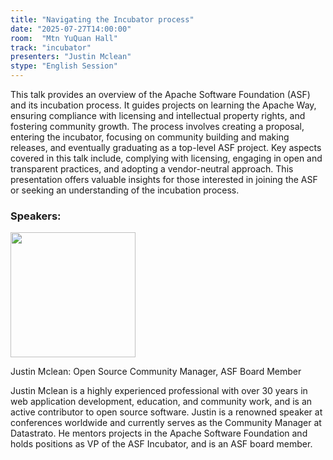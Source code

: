 ```yaml
---
title: "Navigating the Incubator process"
date: "2025-07-27T14:00:00"
room:  "Mtn YuQuan Hall"
track: "incubator"
presenters: "Justin Mclean"
stype: "English Session"
---
```


This talk provides an overview of the Apache Software Foundation (ASF) and its incubation process. It guides projects on learning the Apache Way, ensuring compliance with licensing and intellectual property rights, and fostering community growth. The process involves creating a proposal, entering the incubator, focusing on community building and making releases, and eventually graduating as a top-level ASF project. Key aspects covered in this talk include, complying with licensing, engaging in open and transparent practices, and adopting a vendor-neutral approach. This presentation offers valuable insights for those interested in joining the ASF or seeking an understanding of the incubation process.

### Speakers:


<img src="https://sessionize.com/image/f7f9-400o400o1-psgL8jgznDsATwZF9JLL66.jpg" width="200" /><br/>

Justin Mclean: Open Source Community Manager, ASF Board Member

Justin Mclean is a highly experienced professional with over 30 years in web application development, education, and community work, and is an active contributor to open source software. Justin is a renowned speaker at conferences worldwide and currently serves as the Community Manager at Datastrato. He mentors projects in the Apache Software Foundation and holds positions as VP of the ASF Incubator, and is an ASF board member.